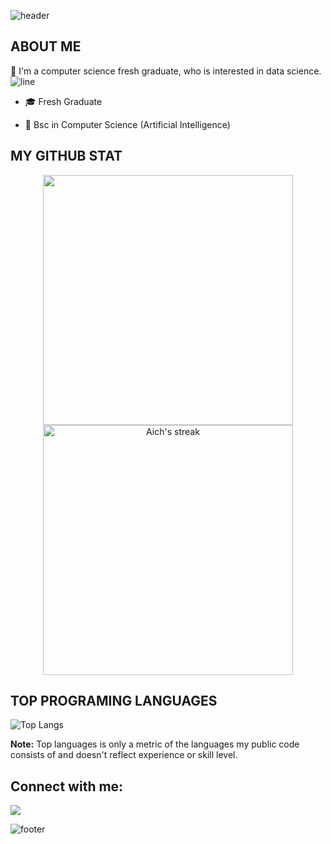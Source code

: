 ![header](https://capsule-render.vercel.app/api?type=wave&color=gradient&height=300&section=header&text=Hi%20there%20👋%20I'm%20Hala&fontSize=60)

## ABOUT ME

:raising_hand: I'm a computer science fresh graduate, who is interested in data science.
![line](https://capsule-render.vercel.app/api?type=rect&color=gradient&height=1)
- 🎓 Fresh Graduate 

- 🌱 Bsc in Computer Science (Artificial Intelligence)
 

## MY GITHUB STAT
<p align="center">
<img src="https://github-readme-stats.vercel.app/api?username=Hala-h&&show_icons=true&count_private=true&theme=dracula" width=400/> <img alt="Aich's streak" src="https://github-readme-streak-stats.herokuapp.com/?user=Hala-h&theme=dracula" width=400/>

</p>

<p align="center">

## TOP PROGRAMING LANGUAGES

![Top Langs](https://github-readme-stats.vercel.app/api/top-langs/?username=Hala-h&theme=dracula)

<b>Note:</b> Top languages is only a metric of the languages my public code consists of and doesn't reflect experience or skill level.


## Connect with me:

<a href = "https://www.linkedin.com/in/hala-haneya/"><img src="https://img.icons8.com/fluent/48/000000/linkedin.png"/></a>


<!-- ## ❤ Views and Followers
<a href="https://github.com/Meghna-DAS/github-profile-views-counter">
    <img src="https://komarev.com/ghpvc/?username=Hala-h">
</a>
<a href="https://github.com/Hala-h?tab=followers"><img src="https://img.shields.io/github/followers/AichaSidiya?label=Followers&style=social" alt="GitHub Badge"></a>
 -->
![footer](https://capsule-render.vercel.app/api?type=wave&color=gradient&height=150&section=footer)

<!---
Hala-H/Hala-H is a ✨ special ✨ repository because its `README.md` (this file) appears on your GitHub profile.
You can click the Preview link to take a look at your changes.
--->
